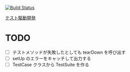 [![Build Status](https://travis-ci.org/yszk0123/test-driven-development-by-example-part-2.svg?branch=master)](https://travis-ci.org/yszk0123/test-driven-development-by-example-part-2)

[テスト駆動開発](https://www.amazon.co.jp/テスト駆動開発-Kent-Beck/dp/4274217884)

# TODO

- [ ] テストメソッドが失敗したとしても tearDown を呼び出す
- [ ] setUp のエラーをキャッチして出力する
- [ ] TestCase クラスから TestSuite を作る
